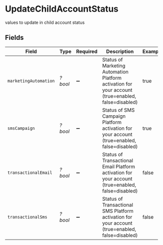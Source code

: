 # UpdateChildAccountStatus

values to update in child account status


## Fields

| Field                                                                                              | Type                                                                                               | Required                                                                                           | Description                                                                                        | Example                                                                                            |
| -------------------------------------------------------------------------------------------------- | -------------------------------------------------------------------------------------------------- | -------------------------------------------------------------------------------------------------- | -------------------------------------------------------------------------------------------------- | -------------------------------------------------------------------------------------------------- |
| `marketingAutomation`                                                                              | *?bool*                                                                                            | :heavy_minus_sign:                                                                                 | Status of Marketing Automation Platform activation for your account (true=enabled, false=disabled) | true                                                                                               |
| `smsCampaign`                                                                                      | *?bool*                                                                                            | :heavy_minus_sign:                                                                                 | Status of SMS Campaign Platform activation for your account (true=enabled, false=disabled)         | true                                                                                               |
| `transactionalEmail`                                                                               | *?bool*                                                                                            | :heavy_minus_sign:                                                                                 | Status of Transactional Email Platform activation for your account (true=enabled, false=disabled)  | false                                                                                              |
| `transactionalSms`                                                                                 | *?bool*                                                                                            | :heavy_minus_sign:                                                                                 | Status of Transactional SMS Platform activation for your account (true=enabled, false=disabled)    | false                                                                                              |
